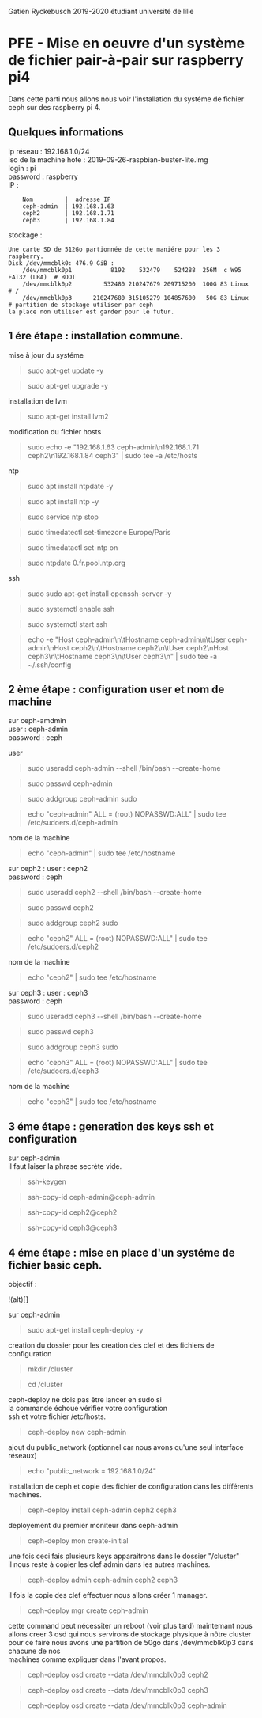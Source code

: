 Gatien Ryckebusch 2019-2020 étudiant université de lille

# PFE - Mise en oeuvre d'un système de fichier pair-à-pair sur raspberry pi4

Dans cette parti nous allons nous voir l'installation du systéme de fichier ceph sur des raspberry pi 4.

## Quelques informations

ip réseau : 192.168.1.0/24  
iso de la machine hote : 2019-09-26-raspbian-buster-lite.img  
login : pi  
password : raspberry  
IP :
		
		Nom         |  adresse IP
		ceph-admin  | 192.168.1.63
		ceph2       | 192.168.1.71
		ceph3       | 192.168.1.84
stockage :

    Une carte SD de 512Go partionnée de cette maniére pour les 3 raspberry.
    Disk /dev/mmcblk0: 476.9 GiB :
        /dev/mmcblk0p1           8192    532479    524288  256M  c W95 FAT32 (LBA)  # BOOT
        /dev/mmcblk0p2         532480 210247679 209715200  100G 83 Linux            # / 
        /dev/mmcblk0p3      210247680 315105279 104857600   50G 83 Linux            # partition de stockage utiliser par ceph
    la place non utiliser est garder pour le futur.

## 1 ére étape : installation commune.

mise à jour du systéme

> sudo apt-get update -y

> sudo apt-get upgrade -y

installation de lvm

> sudo apt-get install lvm2

modification du fichier hosts 

> sudo echo -e "192.168.1.63  ceph-admin\n192.168.1.71 ceph2\n192.168.1.84 ceph3" | sudo tee -a /etc/hosts

ntp

> sudo apt install ntpdate -y

> sudo apt install ntp -y

> sudo service ntp stop

> sudo timedatectl  set-timezone Europe/Paris

> sudo timedatactl set-ntp on

> sudo ntpdate 0.fr.pool.ntp.org

ssh

> sudo sudo apt-get install openssh-server -y

> sudo systemctl enable ssh

> sudo systemctl start ssh

> echo -e "Host ceph-admin\n\tHostname ceph-admin\n\tUser ceph-admin\nHost ceph2\n\tHostname ceph2\n\tUser ceph2\nHost ceph3\n\tHostname ceph3\n\tUser ceph3\n" | sudo tee -a ~/.ssh/config

## 2 ème étape : configuration user et nom de machine

sur ceph-amdmin  
user : ceph-admin  
password : ceph  
  
    
user

> sudo useradd ceph-admin --shell /bin/bash --create-home

> sudo passwd ceph-admin

> sudo addgroup ceph-admin sudo

> echo "ceph-admin" ALL = (root) NOPASSWD:ALL" | sudo tee /etc/sudoers.d/ceph-admin

nom de la machine

> echo "ceph-admin" | sudo tee /etc/hostname


sur ceph2 :
user : ceph2  
password : ceph  

> sudo useradd ceph2 --shell /bin/bash --create-home

> sudo passwd ceph2

> sudo addgroup ceph2 sudo

> echo "ceph2" ALL = (root) NOPASSWD:ALL" | sudo tee /etc/sudoers.d/ceph2

nom de la machine

> echo "ceph2" | sudo tee /etc/hostname


sur ceph3 :
user : ceph3  
password : ceph  

> sudo useradd ceph3 --shell /bin/bash --create-home

> sudo passwd ceph3

> sudo addgroup ceph3 sudo

> echo "ceph3" ALL = (root) NOPASSWD:ALL" | sudo tee /etc/sudoers.d/ceph3

nom de la machine

> echo "ceph3" | sudo tee /etc/hostname


## 3 éme étape : generation des keys ssh et configuration

sur ceph-admin  
il faut laiser la phrase secrète vide.

> ssh-keygen

> ssh-copy-id ceph-admin@ceph-admin

> ssh-copy-id ceph2@ceph2

> ssh-copy-id ceph3@ceph3

## 4 éme étape : mise en place d'un systéme de fichier basic ceph.

objectif :

!(alt)[]

sur ceph-admin 

> sudo apt-get install ceph-deploy -y

creation du dossier pour les creation des clef et des fichiers de configuration

> mkdir /cluster

> cd /cluster

ceph-deploy ne dois pas être lancer en sudo si  
la commande échoue vérifier votre configuration  
ssh et votre fichier /etc/hosts.

> ceph-deploy new ceph-admin

ajout du public_network (optionnel car nous avons qu'une seul interface réseaux)

> echo "public_network = 192.168.1.0/24"

installation de ceph et copie des fichier de configuration dans les différents machines.

> ceph-deploy install ceph-admin ceph2 ceph3

deployement du premier moniteur dans ceph-admin

> ceph-deploy mon create-initial

une fois ceci fais plusieurs keys apparaitrons dans le dossier "/cluster"  
il nous reste à copier les clef admin dans les autres machines.

> ceph-deploy admin ceph-admin ceph2 ceph3

il fois la copie des clef effectuer nous allons créer 1 manager.

> ceph-deploy mgr create ceph-admin 

cette command peut nécessiter un reboot (voir plus tard)
maintemant nous allons creer 3 osd qui nous servirons de stockage physique à nôtre cluster
pour ce faire nous avons une partition de 50go dans /dev/mmcblk0p3 dans chacune de nos   
machines comme expliquer dans l'avant propos.

> ceph-deploy osd create --data /dev/mmcblk0p3 ceph2

> ceph-deploy osd create --data /dev/mmcblk0p3 ceph3

> ceph-deploy osd create --data /dev/mmcblk0p3 ceph-admin

